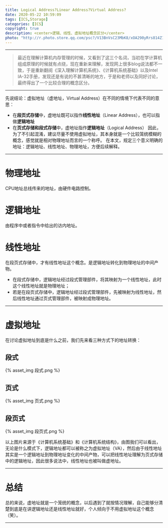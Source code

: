 ```yaml
---
title: Logical Address?Linear Address?Virtual Address?
date: 2020-05-22 10:59:09
tags: [ICS,Storage]
categories: [ICS]
copyright: true
description: <center>逻辑、线性、虚拟地址概念区分</center>
photo: "http://r.photo.store.qq.com/psc?/V13BnVsC23MbK8/xOA290yRrs814Z12GqLjzj0FWcaaetBxMWcVQ6s9mRMCGofGpnHnIWeU4qu4T2V5.I6yOBzpQ7XkrzASD0d9vzTNQckx*ujgZqRT2In3.iA!/r"
---
```

---

> 最近在理解计算机内存管理的时候，又看到了这三个名词，当初在学计算机组成原理的时候就有点绕，现在重新来理解，发现网上很多blog说法都不一致，于是重新翻阅《深入理解计算机系统》、《计算机系统基础》以及Intel IA-32手册，发现还是有说的不甚清晰的地方，于是和老师以及同好讨论，最终得出了一个比较合理的概念区分。

---

先说结论：虚拟地址（虚地址，Virtual Address）在不同的情境下代表不同的意思：
* 在**段页式存储**中，虚地址既可以指作**线性地址**（Linear Address），也可以指做**逻辑地址**
* 在**页式存储和段式存储**中，虚地址指作**逻辑地址**（Logical Address）
因此，为了不引起混淆，建议尽量不使用虚拟地址，其本身就是一个比较笼统模糊的概念，感觉就是相对物理地址而言的一个称呼。
在本文，规定三个意义明确的地址：逻辑地址、线性地址、物理地址，方便后续解释。

---

# 物理地址

CPU地址总线传来的地址，由硬件电路控制。

# 逻辑地址

由程序中或者指令中给出的访内地址。

# 线性地址

在段页式存储中，才有线性地址这个概念。是逻辑地址转化到物理地址的中间产物。
* 在段式存储中，逻辑地址经过段式管理部件，将其映射为一个线性地址，此时这个线性地址就是物理地址；
* 若是在段页式存储中，逻辑地址经过段式管理部件，先被映射为线性地址，然后线性地址通过页式管理部件，被映射成物理地址。

---

# 虚拟地址

在讨论虚拟地址到底是什么之前，我们先来看三种方式下的地址转换：

## 段式

{% asset_img 段式.png %}

## 页式

{% asset_img 页式.png %}

## 段页式

{% asset_img 段页式.png %}

以上图片来源于《计算机系统基础》和《计算机系统结构》，由图我们可以看出，无论是什么模式下，逻辑地址都可以被称之为虚拟地址（VA），然后由于线性地址其实是一个逻辑地址到物理地址变化的中间产物，可以把线性地址理解为页式存储中的逻辑地址，因此很多说法中，线性地址也被叫做虚地址。

---

# 总结

总的来说，虚地址就是一个笼统的概念，以后遇到了就按情况理解，自己能够分清楚到底是在讲逻辑地址还是线性地址就好，个人倾向于不用虚拟地址这个概念（笑）。

---